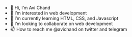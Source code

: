 - 👋 Hi, I’m Avi Chand
- 👀 I’m interested in web development
- 🌱 I’m currently learning HTML, CSS, and Javascript
- 💞️ I’m looking to collaborate on web development
- 📫 How to reach me @avichand on twitter and telegram

<!---
avichandco/avichandco is a ✨ special ✨ repository because its `README.md` (this file) appears on your GitHub profile.
You can click the Preview link to take a look at your changes.
--->
